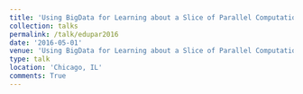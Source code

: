 ```yaml
---
title: 'Using BigData for Learning about a Slice of Parallel Computation in Several Courses'
collection: talks
permalink: /talk/edupar2016
date: '2016-05-01'
venue: 'Using BigData for Learning about a Slice of Parallel Computation in Several Courses. NSF/TCPP Workshop on Parallel and Distributed Computing Education (EduPar-16) Poster with Bruce Char and Jeffrey Popyack.'
type: talk
location: 'Chicago, IL'
comments: True
---
```


